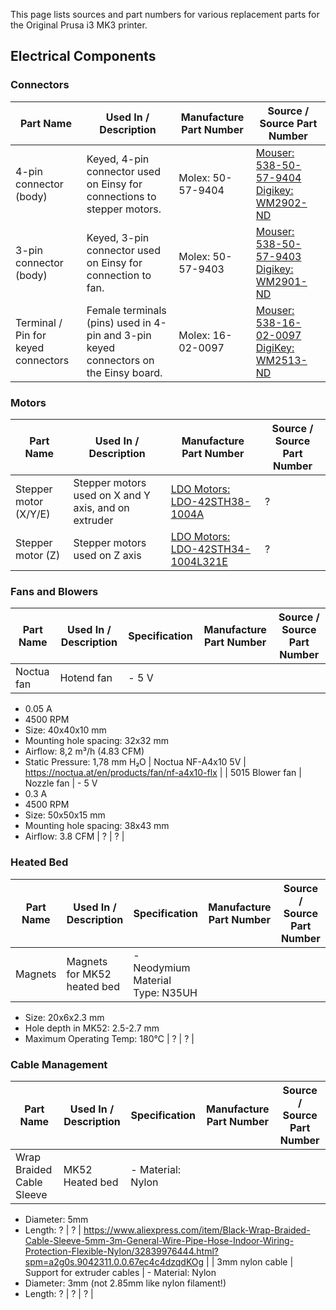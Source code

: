 This page lists sources and part numbers for various replacement parts for the Original Prusa i3 MK3 printer.

Electrical Components
---------------------

### Connectors

| Part Name                           | Used In / Description                                                                | Manufacture Part Number | Source / Source Part Number                                                                                                                                                                                             |
|-------------------------------------|--------------------------------------------------------------------------------------|-------------------------|-------------------------------------------------------------------------------------------------------------------------------------------------------------------------------------------------------------------------|
| 4-pin connector (body)              | Keyed, 4-pin connector used on Einsy for connections to stepper motors.              | Molex: 50-57-9404       | [Mouser: 538-50-57-9404](https://www.mouser.com/ProductDetail/Molex/50-57-9404?qs=%2fha2pyFaduiPWr18IEorNgJfVdsQX51aByN%2f%252bI50Maw%3d) [Digikey: WM2902-ND](https://www.digikey.com/products/en?keywords=50-57-9404) |
| 3-pin connector (body)              | Keyed, 3-pin connector used on Einsy for connection to fan.                          | Molex: 50-57-9403       | [Mouser: 538-50-57-9403](https://www.mouser.com/ProductDetail/Molex/50-57-9403?qs=%2fha2pyFaduiPWr18IEorNqpPP4cjWNMViqfOMj10Fc4%3d) [Digikey: WM2901-ND](https://www.digikey.com/products/en?keywords=50-57-9403)       |
| Terminal / Pin for keyed connectors | Female terminals (pins) used in 4-pin and 3-pin keyed connectors on the Einsy board. | Molex: 16-02-0097       | [Mouser: 538-16-02-0097](https://www.mouser.com/ProductDetail/Molex/16-02-0097?qs=sGAEpiMZZMtVoztFdqDXO%252bpSlI4T0Hse) [DigiKey: WM2513-ND](https://www.digikey.com/products/en?keywords=16-02-0097)                   |

### Motors

| Part Name             | Used In / Description                                | Manufacture Part Number                                                                                                                         | Source / Source Part Number |
|-----------------------|------------------------------------------------------|-------------------------------------------------------------------------------------------------------------------------------------------------|-----------------------------|
| Stepper motor (X/Y/E) | Stepper motors used on X and Y axis, and on extruder | [LDO Motors: LDO-42STH38-1004A](https://github.com/PrusaOwners/prusa_docs/blob/master/mk3_parts/LDO-42STH38-1004A100CM-RevA-for-3D.pdf)         | ?                           |
| Stepper motor (Z)     | Stepper motors used on Z axis                        | [LDO Motors: LDO-42STH34-1004L321E](https://github.com/PrusaOwners/prusa_docs/blob/master/mk3_parts/LDO-42STH34-1004L321E100CM-RevA-for-3D.pdf) | ?                           |

### Fans and Blowers

| Part Name       | Used In / Description | Specification                       | Manufacture Part Number | Source / Source Part Number                      |
|-----------------|-----------------------|-------------------------------------|-------------------------|--------------------------------------------------|
| Noctua fan      | Hotend fan            | -   5 V
   -   0.05 A
   -   4500 RPM
   -   Size: 40x40x10 mm
   -   Mounting hole spacing: 32x32 mm
   -   Airflow: 8,2 m³/h (4.83 CFM)
   -   Static Pressure: 1,78 mm H₂O     | Noctua NF-A4x10 5V      | <https://noctua.at/en/products/fan/nf-a4x10-flx> |
| 5015 Blower fan | Nozzle fan            | -   5 V
   -   0.3 A
   -   4500 RPM
   -   Size: 50x50x15 mm
   -   Mounting hole spacing: 38x43 mm
   -   Airflow: 3.8 CFM                 | ?                       | ?                                                |

### Heated Bed

| Part Name | Used In / Description       | Specification                      | Manufacture Part Number | Source / Source Part Number |
|-----------|-----------------------------|------------------------------------|-------------------------|-----------------------------|
| Magnets   | Magnets for MK52 heated bed | -   Neodymium Material Type: N35UH
   -   Size: 20x6x2.3 mm
   -   Hole depth in MK52: 2.5-2.7 mm
   -   Maximum Operating Temp: 180°C   | ?                       | ?                           |

### Cable Management

| Part Name                 | Used In / Description       | Specification                                       | Manufacture Part Number | Source / Source Part Number                                                                                                                                                                   |
|---------------------------|-----------------------------|-----------------------------------------------------|-------------------------|-----------------------------------------------------------------------------------------------------------------------------------------------------------------------------------------------|
| Wrap Braided Cable Sleeve | MK52 Heated bed             | -   Material: Nylon
   -   Diameter: 5mm
   -   Length: ?                                        | ?                       | <https://www.aliexpress.com/item/Black-Wrap-Braided-Cable-Sleeve-5mm-3m-General-Wire-Pipe-Hose-Indoor-Wiring-Protection-Flexible-Nylon/32839976444.html?spm=a2g0s.9042311.0.0.67ec4c4dzqdKOg> |
| 3mm nylon cable           | Support for extruder cables | -   Material: Nylon
   -   Diameter: 3mm (not 2.85mm like nylon filament!)
   -   Length: ?                                        | ?                       | ?                                                                                                                                                                                             |

